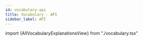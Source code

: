 ```yaml
---
id: vocabulary-api
title: Vocabulary - API
sidebar_label: API
---
```


import {AllVocabularyExplanationsView} from "./vocabulary.tsx"

<AllVocabularyExplanationsView category="API" />
